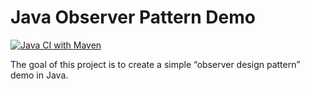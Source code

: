 # Java Observer Pattern Demo

[![Java CI with Maven](https://github.com/Marko19907/Java-Observer-Pattern/actions/workflows/maven.yml/badge.svg)](https://github.com/Marko19907/Java-Observer-Pattern/actions/workflows/maven.yml)

The goal of this project is to create a simple “observer design pattern” demo in Java.